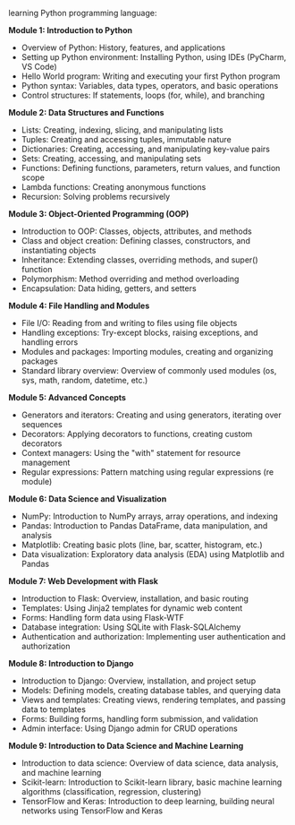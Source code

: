 learning Python programming language:

**Module 1: Introduction to Python**
- Overview of Python: History, features, and applications
- Setting up Python environment: Installing Python, using IDEs (PyCharm, VS Code)
- Hello World program: Writing and executing your first Python program
- Python syntax: Variables, data types, operators, and basic operations
- Control structures: If statements, loops (for, while), and branching

**Module 2: Data Structures and Functions**
- Lists: Creating, indexing, slicing, and manipulating lists
- Tuples: Creating and accessing tuples, immutable nature
- Dictionaries: Creating, accessing, and manipulating key-value pairs
- Sets: Creating, accessing, and manipulating sets
- Functions: Defining functions, parameters, return values, and function scope
- Lambda functions: Creating anonymous functions
- Recursion: Solving problems recursively

**Module 3: Object-Oriented Programming (OOP)**
- Introduction to OOP: Classes, objects, attributes, and methods
- Class and object creation: Defining classes, constructors, and instantiating objects
- Inheritance: Extending classes, overriding methods, and super() function
- Polymorphism: Method overriding and method overloading
- Encapsulation: Data hiding, getters, and setters

**Module 4: File Handling and Modules**
- File I/O: Reading from and writing to files using file objects
- Handling exceptions: Try-except blocks, raising exceptions, and handling errors
- Modules and packages: Importing modules, creating and organizing packages
- Standard library overview: Overview of commonly used modules (os, sys, math, random, datetime, etc.)

**Module 5: Advanced Concepts**
- Generators and iterators: Creating and using generators, iterating over sequences
- Decorators: Applying decorators to functions, creating custom decorators
- Context managers: Using the "with" statement for resource management
- Regular expressions: Pattern matching using regular expressions (re module)

**Module 6: Data Science and Visualization**
- NumPy: Introduction to NumPy arrays, array operations, and indexing
- Pandas: Introduction to Pandas DataFrame, data manipulation, and analysis
- Matplotlib: Creating basic plots (line, bar, scatter, histogram, etc.)
- Data visualization: Exploratory data analysis (EDA) using Matplotlib and Pandas

**Module 7: Web Development with Flask**
- Introduction to Flask: Overview, installation, and basic routing
- Templates: Using Jinja2 templates for dynamic web content
- Forms: Handling form data using Flask-WTF
- Database integration: Using SQLite with Flask-SQLAlchemy
- Authentication and authorization: Implementing user authentication and authorization

**Module 8: Introduction to Django**
- Introduction to Django: Overview, installation, and project setup
- Models: Defining models, creating database tables, and querying data
- Views and templates: Creating views, rendering templates, and passing data to templates
- Forms: Building forms, handling form submission, and validation
- Admin interface: Using Django admin for CRUD operations

**Module 9: Introduction to Data Science and Machine Learning**
- Introduction to data science: Overview of data science, data analysis, and machine learning
- Scikit-learn: Introduction to Scikit-learn library, basic machine learning algorithms (classification, regression, clustering)
- TensorFlow and Keras: Introduction to deep learning, building neural networks using TensorFlow and Keras


